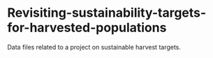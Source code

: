 # Revisiting-sustainability-targets-for-harvested-populations
Data files related to a project on sustainable harvest targets. 
